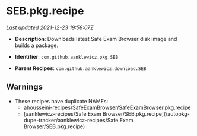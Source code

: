 # SEB.pkg.recipe

_Last updated 2021-12-23 19:58:07Z_

- **Description**: Downloads latest Safe Exam Browser disk image and builds a package.

- **Identifier**: `com.github.aanklewicz.pkg.SEB`

- **Parent Recipes**: `com.github.aanklewicz.download.SEB`

## Warnings

- These recipes have duplicate NAMEs:
    - [ahousseini-recipes/SafeExamBrowser/SafeExamBrowser.pkg.recipe](/autopkg-dupe-tracker/ahousseini-recipes/SafeExamBrowser/SafeExamBrowser.pkg.recipe)
    - [aanklewicz-recipes/Safe Exam Browser/SEB.pkg.recipe](/autopkg-dupe-tracker/aanklewicz-recipes/Safe Exam Browser/SEB.pkg.recipe)